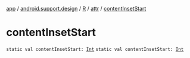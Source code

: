 [app](../../../index.md) / [android.support.design](../../index.md) / [R](../index.md) / [attr](index.md) / [contentInsetStart](./content-inset-start.md)

# contentInsetStart

`static val contentInsetStart: `[`Int`](https://kotlinlang.org/api/latest/jvm/stdlib/kotlin/-int/index.html)
`static val contentInsetStart: `[`Int`](https://kotlinlang.org/api/latest/jvm/stdlib/kotlin/-int/index.html)